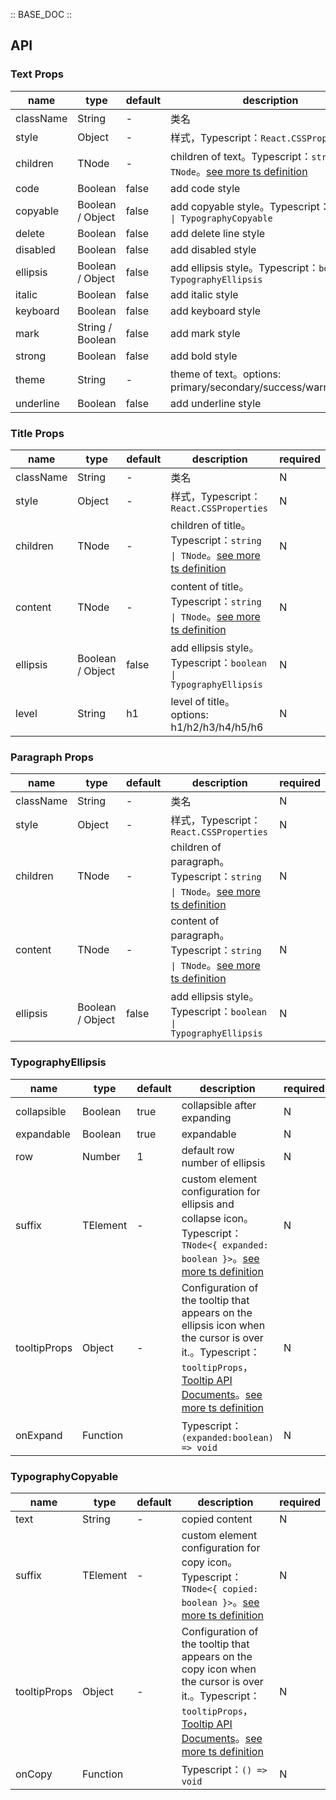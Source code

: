 :: BASE_DOC ::

## API
### Text Props

name | type | default | description | required
-- | -- | -- | -- | --
className | String | - | 类名 | N
style | Object | - | 样式，Typescript：`React.CSSProperties` | N
children | TNode | - | children of text。Typescript：`string \| TNode`。[see more ts definition](https://github.com/Tencent/tdesign-react/blob/develop/src/common.ts) | N
code | Boolean | false | add code style | N
copyable | Boolean / Object | false | add copyable style。Typescript：`boolean \| TypographyCopyable` | N
delete | Boolean | false | add delete line style | N
disabled | Boolean | false | add disabled style | N
ellipsis | Boolean / Object | false | add ellipsis style。Typescript：`boolean \| TypographyEllipsis` | N
italic | Boolean | false | add italic style | N
keyboard | Boolean | false | add keyboard style | N
mark | String / Boolean | false | add mark style | N
strong | Boolean | false | add bold style | N
theme | String | - | theme of text。options: primary/secondary/success/warning/error | N
underline | Boolean | false | add underline style | N

### Title Props

name | type | default | description | required
-- | -- | -- | -- | --
className | String | - | 类名 | N
style | Object | - | 样式，Typescript：`React.CSSProperties` | N
children | TNode | - | children of title。Typescript：`string \| TNode`。[see more ts definition](https://github.com/Tencent/tdesign-react/blob/develop/src/common.ts) | N
content | TNode | - | content of title。Typescript：`string \| TNode`。[see more ts definition](https://github.com/Tencent/tdesign-react/blob/develop/src/common.ts) | N
ellipsis | Boolean / Object | false | add ellipsis style。Typescript：`boolean \| TypographyEllipsis` | N
level | String | h1 | level of title。options: h1/h2/h3/h4/h5/h6 | N

### Paragraph Props

name | type | default | description | required
-- | -- | -- | -- | --
className | String | - | 类名 | N
style | Object | - | 样式，Typescript：`React.CSSProperties` | N
children | TNode | - | children of paragraph。Typescript：`string \| TNode`。[see more ts definition](https://github.com/Tencent/tdesign-react/blob/develop/src/common.ts) | N
content | TNode | - | content of paragraph。Typescript：`string \| TNode`。[see more ts definition](https://github.com/Tencent/tdesign-react/blob/develop/src/common.ts) | N
ellipsis | Boolean / Object | false | add ellipsis style。Typescript：`boolean \| TypographyEllipsis` | N

### TypographyEllipsis

name | type | default | description | required
-- | -- | -- | -- | --
collapsible | Boolean | true | collapsible after expanding | N
expandable | Boolean | true | expandable | N
row | Number | 1 | default row number of ellipsis  | N
suffix | TElement | - | custom element configuration for ellipsis and collapse icon。Typescript：`TNode<{ expanded: boolean }>`。[see more ts definition](https://github.com/Tencent/tdesign-react/blob/develop/src/common.ts) | N
tooltipProps | Object | - | Configuration of the tooltip that appears on the ellipsis icon when the cursor is over it.。Typescript：`tooltipProps`，[Tooltip API Documents](./tooltip?tab=api)。[see more ts definition](https://github.com/Tencent/tdesign-react/blob/develop/src/typography/type.ts) | N
onExpand | Function |  | Typescript：`(expanded:boolean) => void`<br/> | N

### TypographyCopyable

name | type | default | description | required
-- | -- | -- | -- | --
 text | String | - | copied content | N
suffix | TElement | - | custom element configuration for copy icon。Typescript：`TNode<{ copied: boolean }>`。[see more ts definition](https://github.com/Tencent/tdesign-react/blob/develop/src/common.ts) | N
tooltipProps | Object | - | Configuration of the tooltip that appears on the copy icon when the cursor is over it.。Typescript：`tooltipProps`，[Tooltip API Documents](./tooltip?tab=api)。[see more ts definition](https://github.com/Tencent/tdesign-react/blob/develop/src/typography/type.ts) | N
onCopy | Function |  | Typescript：`() => void`<br/> | N